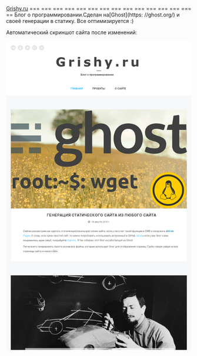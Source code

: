 [Grishy.ru](http://grishy.ru/)
=== === === === === === === === === === === === === === ==
 Блог о программировании.Сделан на[Ghost](https: //ghost.org/) и своеё генерации в статику. Все оптимизируется :)

Автоматический скриншот сайта после изменений:

![Screenshot](screenshot.png)